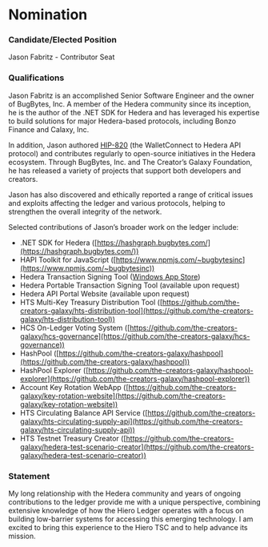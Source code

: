 # Nomination

### Candidate/Elected Position

Jason Fabritz - Contributor Seat

### Qualifications

Jason Fabritz is an accomplished Senior Software Engineer and the owner of BugBytes, Inc. A member of the Hedera community since its inception, he is the author of the .NET SDK for Hedera and has leveraged his expertise to build solutions for major Hedera-based protocols, including Bonzo Finance and Calaxy, Inc.

In addition, Jason authored [HIP-820](https://hips.hedera.com/hip/hip-820) (the WalletConnect to Hedera API protocol) and contributes regularly to open-source initiatives in the Hedera ecosystem. Through BugBytes, Inc. and The Creator’s Galaxy Foundation, he has released a variety of projects that support both developers and creators.

Jason has also discovered and ethically reported a range of critical issues and exploits affecting the ledger and various protocols, helping to strengthen the overall integrity of the network.

Selected contributions of Jason’s broader work on the ledger include:

* .NET SDK for Hedera ([https://hashgraph.bugbytes.com/](https://hashgraph.bugbytes.com/))
* HAPI Toolkit for JavaScript ([https://www.npmjs.com/~bugbytesinc](https://www.npmjs.com/~bugbytesinc))
* Hedera Transaction Signing Tool ([Windows App Store](https://apps.microsoft.com/detail/9ppb258cd9p7?hl=en-us&gl=US&ocid=pdpshare))
* Hedera Portable Transaction Signing Tool (available upon request)
* Hedera API Portal Website (available upon request)
* HTS Multi-Key Treasury Distribution Tool ([https://github.com/the-creators-galaxy/hts-distribution-tool](https://github.com/the-creators-galaxy/hts-distribution-tool))
* HCS On-Ledger Voting System ([https://github.com/the-creators-galaxy/hcs-governance](https://github.com/the-creators-galaxy/hcs-governance))
* HashPool ([https://github.com/the-creators-galaxy/hashpool](https://github.com/the-creators-galaxy/hashpool))
* HashPool Explorer ([https://github.com/the-creators-galaxy/hashpool-explorer](https://github.com/the-creators-galaxy/hashpool-explorer))
* Account Key Rotation WebApp ([https://github.com/the-creators-galaxy/key-rotation-website](https://github.com/the-creators-galaxy/key-rotation-website))
* HTS Circulating Balance API Service ([https://github.com/the-creators-galaxy/hts-circulating-supply-api](https://github.com/the-creators-galaxy/hts-circulating-supply-api))
* HTS Testnet Treasury Creator ([https://github.com/the-creators-galaxy/hedera-test-scenario-creator](https://github.com/the-creators-galaxy/hedera-test-scenario-creator))


### Statement

My long relationship with the Hedera community and years of ongoing contributions to the ledger provide me with a unique perspective, combining extensive knowledge of how the Hiero Ledger operates with a focus on building low-barrier systems for accessing this emerging technology. I am excited to bring this experience to the Hiero TSC and to help advance its mission.
